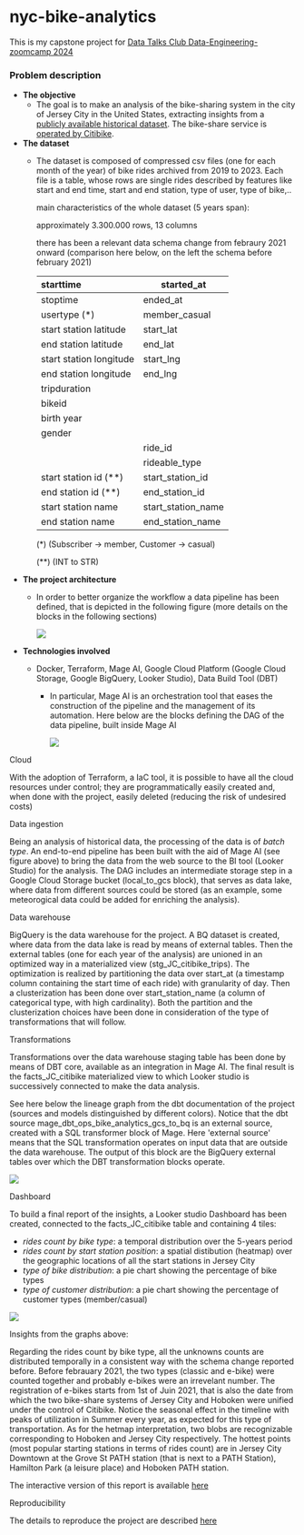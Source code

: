 # nyc-bike-analytics

This is my capstone project for [Data Talks Club Data-Engineering-zoomcamp 2024](https://github.com/DataTalksClub/data-engineering-zoomcamp)

### Problem description

- **The objective**
  - The goal is to make an analysis of the bike-sharing system in the city of Jersey City in the United States, extracting insights from a [publicly available historical dataset](https://s3.amazonaws.com/tripdata/index.html). The bike-share service is [operated by Citibike](https://citibikenyc.com/nj).
- **The dataset**
  - The dataset is composed of compressed csv files (one for each month of the year) of bike rides archived from 2019 to 2023. Each file is a table, whose rows are single rides described by features like start and end time, start and end station, type of user, type of bike,..

    main characteristics of the whole dataset (5 years span):

    approximately 3.300.000 rows, 13 columns

    there has been a relevant data schema change from febraury 2021 onward (comparison here below, on the left the schema before february 2021)


    | starttime               | started_at         |
    | :------------------------ | -------------------- |
    | stoptime                | ended_at           |
    | usertype (*)            | member_casual      |
    | start station latitude  | start_lat          |
    | end station latitude    | end_lat            |
    | start station longitude | start_lng          |
    | end station longitude   | end_lng            |
    | tripduration            |                    |
    | bikeid                  |                    |
    | birth year              |                    |
    | gender                  |                    |
    |                         | ride_id            |
    |                         | rideable_type      |
    | start station id (**)   | start_station_id   |
    | end station id (**)     | end_station_id     |
    | start station name      | start_station_name |
    | end station name        | end_station_name   |

    (*) (Subscriber → member, Customer → casual)

    (**) (INT to STR)
- **The project architecture**
  - In order to better organize the workflow a data pipeline has been defined, that is depicted in the following figure (more details on the blocks in the following sections)

    ![](assets/20240415_101002_my_excalidraw_sketch_fig_1_v2.excalidraw_dark.png)
- **Technologies involved**
  - Docker, Terraform, Mage AI, Google Cloud Platform (Google Cloud Storage, Google BigQuery, Looker Studio), Data Build Tool (DBT)

    - In particular, Mage AI is an orchestration tool that eases the construction of the pipeline and the management of its automation. Here below are the blocks defining the DAG of the data pipeline, built inside Mage AI

      ![](assets/20240412_223658_mage_ai_pipeline.png)

Cloud

With the adoption of Terraform, a IaC tool, it is possible to have all the cloud resources under control; they are programmatically easily created and, when done with the project, easily deleted (reducing the risk of undesired costs)

Data ingestion

Being an analysis of historical data, the processing of the data is of *batch type*. An end-to-end pipeline has been built with the aid of Mage AI (see figure above) to bring the data from the web source to the BI tool (Looker Studio) for the analysis. The DAG includes an intermediate storage step in a Google Cloud Storage bucket (local_to_gcs block), that serves as data lake, where data from different sources could be stored (as an example, some meteorogical data could be added for enriching the analysis).

Data warehouse

BigQuery is the data warehouse for the project. A BQ dataset is created, where data from the data lake is read by means of external tables. Then the external tables (one for each year of the analysis) are unioned in an optimized way in a materialized view (stg_JC_citibike_trips). The optimization is realized by partitioning the data over start_at (a timestamp column containing the start time of each ride) with granularity of day. Then a clusterization has been done over start_station_name (a column of categorical type, with high cardinality). Both the partition and the clusterization choices have been done in consideration of the type of transformations that will follow.

Transformations

Transformations over the data warehouse staging table has been done by means of DBT core, available as an integration in Mage AI. The final result is the facts_JC_citibike materialized view to which Looker studio is successively connected to make the data analysis.

See here below the lineage graph from the dbt documentation of the project (sources and models distinguished by different colors). Notice that the dbt source mage_dbt_ops_bike_analytics_gcs_to_bq is an external source, created with a SQL transformer block of Mage. Here 'external source' means that the SQL transformation operates on input data that are outside the data warehouse. The output of this block are the BigQuery external tables over which the DBT transformation blocks operate.

![](assets/20240413_211557_dbt_lineage_graph.png)

Dashboard

To build a final report of the insights, a Looker studio Dashboard has been created, connected to the facts_JC_citibike table and containing 4 tiles:

* *rides count by bike type*: a temporal distribution over the 5-years period
* *rides count by start station position*: a spatial distibution (heatmap) over the geographic locations of all the start stations in Jersey City
* *type of bike distribution*: a pie chart showing the percentage of bike types
* *type of customer distribution*: a pie chart showing the percentage of customer types (member/casual)

![](assets/20240415_110626_Report_JC_bikes_v2_1.png)

Insights from the graphs above:

Regarding the rides count by bike type, all the unknowns counts are distributed temporally in a consistent way with the schema change reported before. Before febrauary 2021, the two types (classic and e-bike) were counted together and probably e-bikes were an irrevelant number. The registration of e-bikes starts from 1st of Juin 2021, that is also the date from which the two bike-share systems of Jersey City and Hoboken were unified under the control of Citibike. Notice the seasonal effect in the timeline with peaks of utilization in Summer every year, as expected for this type of transportation. As for the hetmap interpretation, two blobs are recognizable corresponding to Hoboken and Jersey City respectively. The hottest points (most popular starting stations in terms of rides count) are in Jersey City Downtown at the Grove St PATH station (that is next to a PATH Station), Hamilton Park (a leisure place) and Hoboken PATH station.

The interactive version of this report is available [here](https://lookerstudio.google.com/reporting/f5c76d75-2615-41a9-a6bb-cd2b80918131)

Reproducibility

The details to reproduce the project are described [here](docs/project_setup.md)
